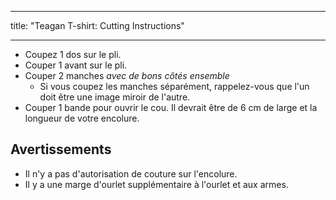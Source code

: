 - - -
title: "Teagan T-shirt: Cutting Instructions"
- - -

- Coupez 1 dos sur le pli.
- Couper 1 avant sur le pli.
- Couper 2 manches _avec de bons côtés ensemble_
  - Si vous coupez les manches séparément, rappelez-vous que l'un doit être une image miroir de l'autre.
- Couper 1 bande pour ouvrir le cou. Il devrait être de 6 cm de large et la longueur de votre encolure.

## Avertissements

- Il n'y a pas d'autorisation de couture sur l'encolure.
- Il y a une marge d'ourlet supplémentaire à l'ourlet et aux armes.
